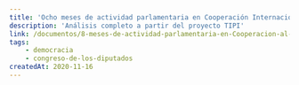 ```yaml
---
title: 'Ocho meses de actividad parlamentaria en Cooperación Internacional para el Desarrollo: Análisis completo'
description: 'Análisis completo a partir del proyecto TIPI'
link: /documentos/8-meses-de-actividad-parlamentaria-en-Cooperacion-al-Desarrollo-Analisis-completo.pdf
tags:
    - democracia
    - congreso-de-los-diputados
createdAt: 2020-11-16
---
```


